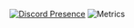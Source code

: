 [![Discord Presence](https://lanyard.cnrad.dev/api/767559339841683467)](https://discord.com/users/767559339841683467)
![Metrics](https://github-readme-stats.vercel.app/api?username=Percslol&count_private=true)
